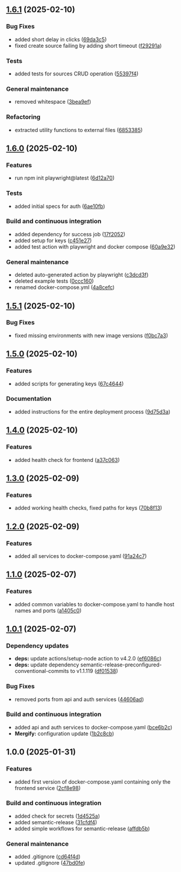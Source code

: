## [1.6.1](https://github.com/mini-roostico/bootstrap/compare/1.6.0...1.6.1) (2025-02-10)

### Bug Fixes

* added short delay in clicks ([69da3c5](https://github.com/mini-roostico/bootstrap/commit/69da3c52d31445f1b50d39f6eb727fc9d8d3b038))
* fixed create source failing by adding short timeout ([f29291a](https://github.com/mini-roostico/bootstrap/commit/f29291abe01ea613bb307387e3e325c23d4ed3ab))

### Tests

* added tests for sources CRUD operation ([55397f4](https://github.com/mini-roostico/bootstrap/commit/55397f43fbcfed8c6c069242484788bee0ca5f09))

### General maintenance

* removed whitespace ([3bea9ef](https://github.com/mini-roostico/bootstrap/commit/3bea9efa5c18064c8a6dc7dc973ddcdcf1c60faa))

### Refactoring

* extracted utility functions to external files ([6853385](https://github.com/mini-roostico/bootstrap/commit/68533850b1cd3618cafe05db99ac4201e929ce6b))

## [1.6.0](https://github.com/mini-roostico/bootstrap/compare/1.5.1...1.6.0) (2025-02-10)

### Features

* run npm init playwright@latest ([6d12a70](https://github.com/mini-roostico/bootstrap/commit/6d12a700ee13f2fa26f7ca861ebafa073b5c0e75))

### Tests

* added initial specs for auth ([6ae10fb](https://github.com/mini-roostico/bootstrap/commit/6ae10fbe9dddec452a47d9f23ec31ece17573bc4))

### Build and continuous integration

* added dependency for success job ([17f2052](https://github.com/mini-roostico/bootstrap/commit/17f20524e3485d49e2fbf82e2e031d68ed85fdd2))
* added setup for keys ([c451e27](https://github.com/mini-roostico/bootstrap/commit/c451e27d41e059eff69c8de851c01cf5d55aeada))
* added test action with playwright and docker compose ([60a9e32](https://github.com/mini-roostico/bootstrap/commit/60a9e32d02e0f8b827e9274801647256f20608b4))

### General maintenance

* deleted auto-generated action by playwright ([c3dcd3f](https://github.com/mini-roostico/bootstrap/commit/c3dcd3faec6504a5038f2d0d2747ef3bd1973773))
* deleted example tests ([0ccc160](https://github.com/mini-roostico/bootstrap/commit/0ccc160a9e7b6f56369470f15bf0b38fc4c9f887))
* renamed docker-compose.yml ([4a8cefc](https://github.com/mini-roostico/bootstrap/commit/4a8cefc587cf1611f5021ce467e6cd4ae41eef80))

## [1.5.1](https://github.com/mini-roostico/bootstrap/compare/1.5.0...1.5.1) (2025-02-10)

### Bug Fixes

* fixed missing environments with new image versions ([f0bc7a3](https://github.com/mini-roostico/bootstrap/commit/f0bc7a33d722c9618a9f305c0eb7ad58c560d54d))

## [1.5.0](https://github.com/mini-roostico/bootstrap/compare/1.4.0...1.5.0) (2025-02-10)

### Features

* added scripts for generating keys ([67c4644](https://github.com/mini-roostico/bootstrap/commit/67c4644ee6c9eeff99c9136b91f8d6dc1777947d))

### Documentation

* added instructions for the entire deployment process ([9d75d3a](https://github.com/mini-roostico/bootstrap/commit/9d75d3affdcc2580dec2a153d1e6f59b41ec1452))

## [1.4.0](https://github.com/mini-roostico/bootstrap/compare/1.3.0...1.4.0) (2025-02-10)

### Features

* added health check for frontend ([a37c063](https://github.com/mini-roostico/bootstrap/commit/a37c063eff8587f2177d264076a3d0b11c0f9b7c))

## [1.3.0](https://github.com/mini-roostico/bootstrap/compare/1.2.0...1.3.0) (2025-02-09)

### Features

* added working health checks, fixed paths for keys ([70b8f13](https://github.com/mini-roostico/bootstrap/commit/70b8f134ffef44b0c2fe325cde6441f4575a432c))

## [1.2.0](https://github.com/mini-roostico/bootstrap/compare/1.1.0...1.2.0) (2025-02-09)

### Features

* added all services to docker-compose.yaml ([91a24c7](https://github.com/mini-roostico/bootstrap/commit/91a24c71d4b31691c7ba716c5be96bcc39b14521))

## [1.1.0](https://github.com/mini-roostico/bootstrap/compare/1.0.1...1.1.0) (2025-02-07)

### Features

* added common variables to docker-compose.yaml to handle host names and ports ([a1405c0](https://github.com/mini-roostico/bootstrap/commit/a1405c0978e648c319ec6093310e94193e00ddd0))

## [1.0.1](https://github.com/mini-roostico/bootstrap/compare/1.0.0...1.0.1) (2025-02-07)

### Dependency updates

* **deps:** update actions/setup-node action to v4.2.0 ([ef6086c](https://github.com/mini-roostico/bootstrap/commit/ef6086c75def85b76e76408a2720ff4b555e9ddb))
* **deps:** update dependency semantic-release-preconfigured-conventional-commits to v1.1.119 ([df01538](https://github.com/mini-roostico/bootstrap/commit/df01538f8ac3e02c5a8e3faa4835712e467be5a8))

### Bug Fixes

* removed ports from api and auth services ([44606ad](https://github.com/mini-roostico/bootstrap/commit/44606ad194c5c3a63aa5d39de1184bc39799f07a))

### Build and continuous integration

* added api and auth services to docker-compose.yaml ([bce6b2c](https://github.com/mini-roostico/bootstrap/commit/bce6b2cfa41be70cb695c7737f2e9294179e8e13))
* **Mergify:** configuration update ([1b2c8cb](https://github.com/mini-roostico/bootstrap/commit/1b2c8cba729f9292dc1778bd10ad22d12de2988b))

## 1.0.0 (2025-01-31)

### Features

* added first version of docker-compose.yaml containing only the frontend service ([2cf8e98](https://github.com/mini-roostico/bootstrap/commit/2cf8e98318b04f8f907f467ebab580cf3c7e2c7e))

### Build and continuous integration

* added check for secrets ([1d4525a](https://github.com/mini-roostico/bootstrap/commit/1d4525a661f4491d51e296f3fcd1996878a93499))
* added semantic-release ([31cfdf4](https://github.com/mini-roostico/bootstrap/commit/31cfdf48a7dc73b6d4eb187dd06bb4dd826ba675))
* added simple workflows for semantic-release ([affdb5b](https://github.com/mini-roostico/bootstrap/commit/affdb5b2f810f078fbbb64cfbd935473271df2b3))

### General maintenance

* added .gitignore ([cd64f4d](https://github.com/mini-roostico/bootstrap/commit/cd64f4db1211b90ca3c65c6f5b78a9df403cf2ae))
* updated .gitignore ([47bd0fe](https://github.com/mini-roostico/bootstrap/commit/47bd0fe290109429ebd50240ca5f0ed674a18140))
